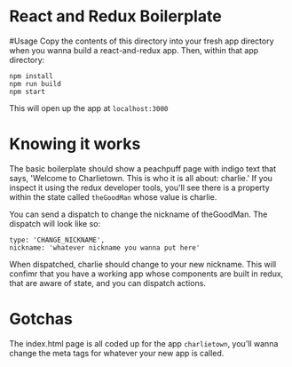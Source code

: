 # React and Redux Boilerplate

#Usage
Copy the contents of this directory into your fresh app directory when you wanna build a react-and-redux app.  Then, within that app directory:

```
npm install
npm run build
npm start
```

This will open up the app at `localhost:3000`

# Knowing it works

The basic boilerplate should show a peachpuff page with indigo text that says, 'Welcome to Charlietown.  This is who it is all about: charlie.'  If you inspect it using the redux developer tools, you'll see there is a property within the state called `theGoodMan` whose value is charlie.  

You can send a dispatch to change the nickname of theGoodMan.  The dispatch will look like so:
```
type: 'CHANGE_NICKNAME',
nickname: 'whatever nickname you wanna put here'
```

When dispatched, charlie should change to your new nickname.  This will confimr that you have a working app whose components are built in redux, that are aware of state, and you can dispatch actions.

# Gotchas

The index.html page is all coded up for the app `charlietown`, you'll wanna change the meta tags for whatever your new app is called.

